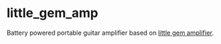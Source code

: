 # little_gem_amp

Battery powered portable guitar amplifier based on [little gem amplifier](http://www.runoffgroove.com/littlegem.html).

